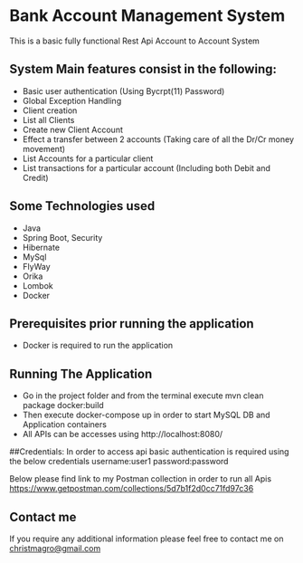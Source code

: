 # Bank Account Management System

This is a basic fully functional Rest Api Account to Account System
 
## System Main features consist in the following:

- Basic user authentication (Using Bycrpt(11) Password)
- Global Exception Handling
- Client creation 
- List all Clients
- Create new Client Account
- Effect a transfer between 2 accounts (Taking care of all the Dr/Cr money movement)
- List Accounts for a particular client
- List transactions for a particular account (Including both Debit and Credit) 

## Some Technologies used
- Java
- Spring Boot, Security
- Hibernate
- MySql
- FlyWay
- Orika
- Lombok
- Docker


## Prerequisites prior running the application
- Docker is required to run the application

## Running The Application
- Go in the project folder and from the terminal execute mvn clean package docker:build
- Then execute docker-compose up in order to start MySQL DB and Application containers
- All APIs can be accesses using http://localhost:8080/


##Credentials:
In order to access api basic authentication is required using the below credentials
username:user1
password:password

Below please find link to my Postman collection in order to run all Apis
https://www.getpostman.com/collections/5d7b1f2d0cc71fd97c36

## Contact me
If you require any additional information please feel free to contact me on christmagro@gmail.com